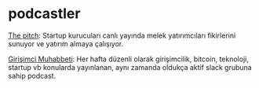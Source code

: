 # podcastler
[The pitch](https://www.gimletmedia.com/the-pitch): Startup kurucuları canlı yayında melek yatırımcıları fikirlerini sunuyor ve yatırım almaya çalışıyor.

[Girişimci Muhabbeti](http://www.girisimcimuhabbeti.com): Her hafta düzenli olarak girişimcilik, bitcoin, teknoloji, startup vb konularda yayınlanan, aynı zamanda oldukça aktif slack grubuna sahip podcast. 
